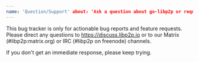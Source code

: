 ```yaml
---
name: 'Question/Support' about: 'Ask a question about go-libp2p or request support.' labels: question, invalid
---
```


This bug tracker is only for actionable bug reports and feature requests. Please direct any questions
to https://discuss.libp2p.io or to our Matrix (#libp2p:matrix.org) or IRC (#libp2p on freenode) channels.

If you don't get an immediate response, please keep trying.
